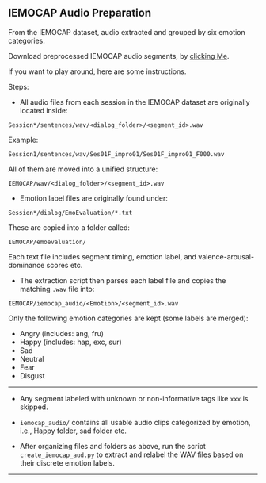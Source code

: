 
## IEMOCAP Audio Preparation

From the IEMOCAP dataset, audio extracted and grouped by six emotion categories.

Download preprocessed IEMOCAP audio segments, by [clicking Me](https://studentmdh-my.sharepoint.com/:f:/g/personal/bmd24001_student_mdu_se/EpB5r3ZSkIJKr22GcjwHaqwBOQZU8l0eo0CghWL4qzzYhA).

If you want to play around, here are some instructions.

Steps:

- All audio files from each session in the IEMOCAP dataset are originally located inside:

```
Session*/sentences/wav/<dialog_folder>/<segment_id>.wav
```

Example:

```
Session1/sentences/wav/Ses01F_impro01/Ses01F_impro01_F000.wav
```

All of them are moved into a unified structure:

```
IEMOCAP/wav/<dialog_folder>/<segment_id>.wav
```

- Emotion label files are originally found under:

```
Session*/dialog/EmoEvaluation/*.txt
```

These are copied into a folder called:

```
IEMOCAP/emoevaluation/
```

Each text file includes segment timing, emotion label, and valence-arousal-dominance scores etc.

- The extraction script then parses each label file and copies the matching `.wav` file into:

```
IEMOCAP/iemocap_audio/<Emotion>/<segment_id>.wav
```

Only the following emotion categories are kept (some labels are merged):

- Angry  (includes: ang, fru)
- Happy  (includes: hap, exc, sur)
- Sad
- Neutral
- Fear
- Disgust
---
- Any segment labeled with unknown or non-informative tags like `xxx` is skipped.

- `iemocap_audio/` contains all usable audio clips categorized by emotion, i.e., Happy folder, sad folder etc.
- After organizing files and folders as above, run the script `create_iemocap_aud.py` to extract and relabel the WAV files based on their discrete emotion labels.
---